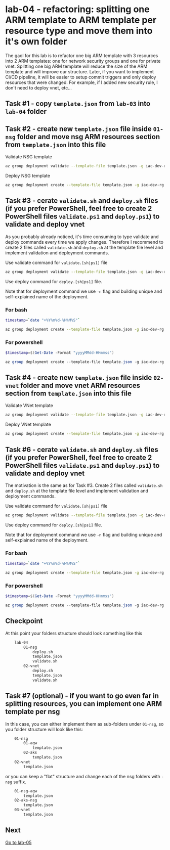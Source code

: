 # lab-04 - refactoring: splitting one ARM template to ARM template per resource type and move them into it's own folder

The gaol for this lab is to refactor one big ARM template with 3 resources into 2 ARM templates: one for network security groups and one for private vnet. Splitting one big ARM template will reduce the size of the ARM template and will improve our structure. Later, if you want to implement CI/CD pipeline, it will be easier to setup commit triggers and only deploy resources that were changed. For example, if I added new security rule, I don't need to deploy vnet, etc...

## Task #1 - copy `template.json` from `lab-03` into `lab-04` folder

## Task #2 - create new `template.json` file inside `01-nsg` folder and move nsg ARM resources section from `template.json` into this file

Validate NSG template

```bash
az group deployment validate --template-file template.json -g iac-dev-rg
```

Deploy NSG template

```bash
az group deployment create --template-file template.json -g iac-dev-rg
```

## Task #3 - cerate `validate.sh` and `deploy.sh` files (if you prefer PowerShell, feel free to create 2 PowerShell files `validate.ps1` and `deploy.ps1`) to validate and deploy vnet

As you probably already noticed, it's time consuming to type validate and deploy commands every time we apply changes. Therefore I recommend to create 2 files called `validate.sh` and `deploy.sh` at the template file level and implement validation and deployment commands.  

Use validate command for `validate.[sh|ps1]` file

```bash
az group deployment validate --template-file template.json -g iac-dev-rg
```

Use deploy command for `deploy.[sh|ps1]` file.

Note that for deployment command we use `-n` flag and building unique and self-explained name of the deployment.

### For bash

```bash
timestamp=`date "+%Y%m%d-%H%M%S"`

az group deployment create --template-file template.json -g iac-dev-rg -n "nsg-dev-${timestamp}"
```

### For powershell

```powershell
$timestamp=$(Get-Date -Format "yyyyMMdd-HHmmss")

az group deployment create --template-file template.json -g iac-dev-rg -n "nsg-dev-$timestamp"
```

## Task #4 - create new `template.json` file inside `02-vnet` folder and move vnet ARM resources section from `template.json` into this file

Validate VNet template

```bash
az group deployment validate --template-file template.json -g iac-dev-rg
```

Deploy VNet template

```bash
az group deployment create --template-file template.json -g iac-dev-rg
```

## Task #6 - cerate `validate.sh` and `deploy.sh` files (if you prefer PowerShell, feel free to create 2 PowerShell files `validate.ps1` and `deploy.ps1`) to validate and deploy vnet

The motivation is the same as for Task #3. Create 2 files called `validate.sh` and `deploy.sh` at the template file level and implement validation and deployment commands.  

Use validate command for `validate.[sh|ps1]` file

```bash
az group deployment validate --template-file template.json -g iac-dev-rg
```

Use deploy command for `deploy.[sh|ps1]` file.

Note that for deployment command we use `-n` flag and building unique and self-explained name of the deployment.

### For bash

```bash
timestamp=`date "+%Y%m%d-%H%M%S"`

az group deployment create --template-file template.json -g iac-dev-rg -n "vnet-dev-${timestamp}"
```

### For powershell

```powershell
$timestamp=$(Get-Date -Format "yyyyMMdd-HHmmss")

az group deployment create --template-file template.json -g iac-dev-rg -n "vnet-dev-$timestamp"
```

## Checkpoint

At this point your folders structure should look something like this

```txt
    lab-04
        01-nsg
            deploy.sh
            template.json
            validate.sh
        02-vnet
            deploy.sh
            template.json
            validate.sh
```


## Task #7 (optional) - if you want to go even far in splitting resources, you can implement one ARM template per nsg

In this case, you can either implement them as sub-folders under `01-nsg`, so you folder structure will look like this:

```txt
    01-nsg
        01-agw
            template.json
        02-aks
            template.json
    02-vnet
        template.json
```

or you can keep a "flat" structure and change each of the nsg folders with `-nsg` suffix.

```txt
    01-nsg-agw
        template.json
    02-aks-nsg
        template.json
    03-vnet
        template.json
```

## Next

[Go to lab-05](../lab-05/readme.md)
